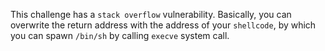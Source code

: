 This challenge has a `stack overflow` vulnerability. Basically, you can overwrite the return address with the address of your `shellcode`, by which you can spawn `/bin/sh` by calling `execve` system call.
